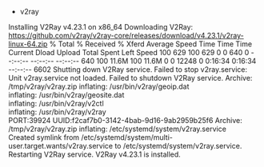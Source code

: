 - v2ray

Installing V2Ray v4.23.1 on x86_64
Downloading V2Ray: https://github.com/v2ray/v2ray-core/releases/download/v4.23.1/v2ray-linux-64.zip
  % Total    % Received % Xferd  Average Speed   Time    Time     Time  Current
                                 Dload  Upload   Total   Spent    Left  Speed
100   629  100   629    0     0    640      0 --:--:-- --:--:-- --:--:--   640
100 11.6M  100 11.6M    0     0  12248      0  0:16:34  0:16:34 --:--:--  6602
Shutting down V2Ray service.
Failed to stop v2ray.service: Unit v2ray.service not loaded.
Failed to shutdown V2Ray service.
Archive:  /tmp/v2ray/v2ray.zip
  inflating: /usr/bin/v2ray/geoip.dat  
  inflating: /usr/bin/v2ray/geosite.dat  
  inflating: /usr/bin/v2ray/v2ctl    
  inflating: /usr/bin/v2ray/v2ray    
PORT:39924
UUID:f2caf7b0-3142-4bab-9d16-9ab2959b25f6
Archive:  /tmp/v2ray/v2ray.zip
  inflating: /etc/systemd/system/v2ray.service  
Created symlink from /etc/systemd/system/multi-user.target.wants/v2ray.service to /etc/systemd/system/v2ray.service.
Restarting V2Ray service.
V2Ray v4.23.1 is installed.

